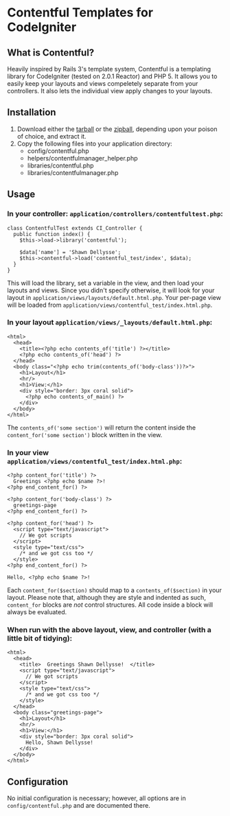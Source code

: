 Contentful Templates for CodeIgniter
====================================
What is Contentful?
-------------------

Heavily inspired by Rails 3's template system, Contentful is a templating
library for CodeIgniter (tested on 2.0.1 Reactor) and PHP 5. It allows you
to easily keep your layouts and views compeletely separate from your
controllers. It also lets the individual view apply changes to your layouts.

Installation
------------

1. Download either the [tarball][1] or the [zipball][2],
   depending upon your poison of choice, and extract it.
2. Copy the following files into your application directory:
   * config/contentful.php
   * helpers/contentfulmanager\_helper.php
   * libraries/contentful.php
   * libraries/contentfulmanager.php

Usage
-----

### In your controller: `application/controllers/contentfultest.php`:

    class ContentfulTest extends CI_Controller {
      public function index() {
        $this->load->library('contentful');

        $data['name'] = 'Shawn Dellysse';
        $this->contentful->load('contentful_test/index', $data);
      }
    }

  This will load the library, set a variable in the view, and then load your
  layouts and views. Since you didn't specify otherwise, it will look for your
  layout in `application/views/layouts/default.html.php`. Your per-page view
  will be loaded from `application/views/contentful_test/index.html.php`.

### In your layout `application/views/_layouts/default.html.php`:

    <html>
      <head>
        <title><?php echo contents_of('title') ?></title>
        <?php echo contents_of('head') ?>
      </head>
      <body class="<?php echo trim(contents_of('body-class'))?>">
        <h1>Layout</h1>
        <hr/>
        <h1>View:</h1>
        <div style="border: 3px coral solid">
          <?php echo contents_of_main() ?>
        </div>
      </body>
    </html>

  The `contents_of('some section')` will return the content inside the `content_for('some section')` block
  written in the view.

### In your view `application/views/contentful_test/index.html.php`:

    <?php content_for('title') ?>
      Greetings <?php echo $name ?>!
    <?php end_content_for() ?>

    <?php content_for('body-class') ?>
      greetings-page
    <?php end_content_for() ?>

    <?php content_for('head') ?>
      <script type="text/javascript">
        // We got scripts
      </script>
      <style type="text/css">
        /* and we got css too */
      </style>
    <?php end_content_for() ?>

    Hello, <?php echo $name ?>!

  Each `content_for($section)` should map to a `contents_of($section)` in your
  layout. Please note that, although they are style and indented as such,
  `content_for` blocks are *not* control structures. All code inside a
  block will always be evaluated.

### When run with the above layout, view, and controller (with a little bit of tidying):
    <html>
      <head>
        <title>  Greetings Shawn Dellysse!  </title>
        <script type="text/javascript">
          // We got scripts
        </script>
        <style type="text/css">
          /* and we got css too */
        </style>
      </head>
      <body class="greetings-page">
        <h1>Layout</h1>
        <hr/>
        <h1>View:</h1>
        <div style="border: 3px coral solid">
          Hello, Shawn Dellysse!
        </div>
      </body>
    </html>

Configuration
-------------

No initial configuration is necessary; however, all options are in `config/contentful.php` and
are documented there.


[1]: https://github.com/shawndellysse/codeigniter-contentful/tarball/master
[2]: https://github.com/shawndellysse/codeigniter-contentful/zipball/master
